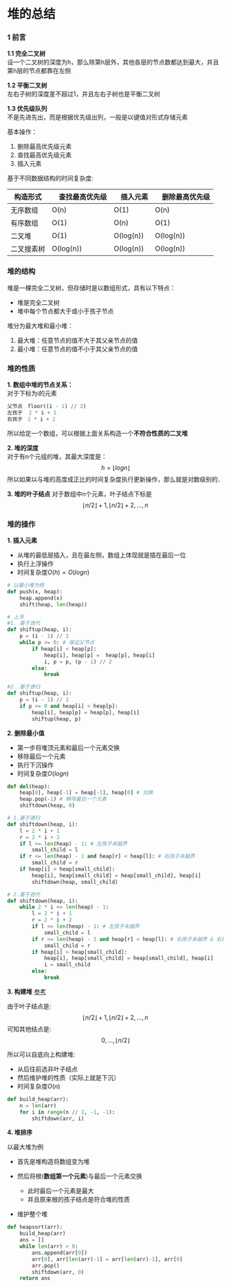 # 堆的总结

### 1 前言

**1.1 完全二叉树**  
设一个二叉树的深度为h，那么除第h层外，其他各层的节点数都达到最大，并且第h层的节点都靠在左侧

**1.2 平衡二叉树**  
左右子树的深度差不超过1，并且左右子树也是平衡二叉树

**1.3 优先级队列**  
不是先进先出，而是根据优先级出列，一般是以键值对形式存储元素

基本操作：
1) 删除最高优先级元素
2) 查找最高优先级元素
3) 插入元素

基于不同数据结构的时间复杂度:

| 构造形式 |　查找最高优先级 |　插入元素  |　删除最高优先级  |
| ---     | --- | --- | --- |
| 无序数组 |  O(n)| O(1)  | O(n)  |
| 有序数组 | O(1) | O(n)  | O(1) |
| 二叉堆 | O(1)  | O(log(n))  | O(log(n)) |
| 二叉搜素树 | O(log(n)) | O(log(n)) | O(log(n)) |

### 堆的结构

堆是一棵完全二叉树，但存储时是以数组形式，具有以下特点：

- 堆是完全二叉树
- 堆中每个节点都大于或小于孩子节点

堆分为最大堆和最小堆：

1. 最大堆：任意节点的值不大于其父亲节点的值
2. 最小堆：任意节点的值不小于其父亲节点的值

### 堆的性质

**1. 数组中堆的节点关系：**   
对于下标为i的元素

```python
父节点　floor((i - 1) // 2)
左孩子  2 * i + 1  
右孩子　2 * i + 2  
```

所以给定一个数组，可以根据上面关系构造一个**不符合性质的二叉堆**

**2. 堆的深度**  
对于有n个元组的堆，其最大深度是：
$$
h = \left \lfloor logn \right \rfloor
$$
所以如果以与堆的高度成正比的时间复杂度执行更新操作，那么就是对数级别的．

**3. 堆的叶子结点**
对于数组中n个元素，叶子结点下标是
$$
\left \lfloor n/2 \right \rfloor + 1,\left \lfloor n/2 \right \rfloor + 2,...,n
$$

### 堆的操作

**1. 插入元素**

- 从堆的最低层插入，且在最左侧，数组上体现就是插在最后一位
- 执行上浮操作
- 时间复杂度$O(h) = O(logn)$  

```python
# 以最小堆为例
def push(x, heap):
    heap.append(x)
    shift(heap, len(heap))

# 上浮
#1. 基于迭代
def shiftup(heap, i):
    p = (i - 1) // 2
    while p >= 0: # 保证父节点
        if heap[i] < heap[p]:
            heap[i], heap[p] =  heap[p], heap[i]
            i, p = p, (p - 1) // 2
        else:
            break

#2. 基于递归
def shiftup(heap, i):
    p = (i - 1) // 2
    if p >= 0 and heap[i] < heap[p]:
        heap[i], heap[p] = heap[p], heap[i]
        shiftup(heap, p)
```

**2. 删除最小值**

- 第一步将堆顶元素和最后一个元素交换
- 移除最后一个元素
- 执行下沉操作
- 时间复杂度$O(logn)$

```python
def del(heap):
    heap[0], heap[-1] = heap[-1], heap[0] # 交换
    heap.pop(-1) # 移除最后一个元素
    shiftdown(heap, 0)

# 1.基于递归
def shiftdown(heap, i):
    l = 2 * i + 1
    r = 2 * i + 2
    if l <= len(heap) - 1: # 左孩子未越界
        small_child = l
    if r <= len(heap) - 1 and heap[r] < heap[l]: # 右孩子未越界
        small_child = r
    if heap[i] > heap[small_child]:
        heap[i], heap[small_child] = heap[small_child], heap[i]
        shiftdown(heap, small_child)

# 2.基于迭代
def shiftdown(heap, i):
    while 2 * i <= len(heap) - 1:
        l = 2 * i + 1
        r = 2 * i + 2
        if l <= len(heap) - 1: # 左孩子未越界
            small_child = l
        if r <= len(heap) - 1 and heap[r] < heap[l]: # 右孩子未越界 & 右孩子小于左孩子
            small_child = r
        if heap[i] > heap[small_child]:
            heap[i], heap[small_child] = heap[small_child], heap[i]
            i = small_child
        else:
            break


```

**3. 构建堆** [参考](https://blog.csdn.net/john_xyz/article/details/79331465)

由于叶子结点是:
$$
\left \lfloor n/2 \right \rfloor + 1,\left \lfloor n/2 \right \rfloor + 2,...,n
$$
可知其他结点是:
$$
0,...,\left \lfloor n/2 \right \rfloor
$$

所以可以自底向上构建堆:

- 从后往前选非叶子结点
- 然后维护堆的性质（实际上就是下沉）
- 时间复杂度$O(n)$

```python
def build_heap(arr):
    n = len(arr)
    for i in range(n // 2, -1, -1):
        shiftdown(arr, i)
```

**4. 堆排序**

以最大堆为例

- 首先是堆构造将数组变为堆
- 然后将根(**数组第一个元素**)与最后一个元素交换
  - 此时最后一个元素是最大
  - 并且原来根的孩子结点是符合堆的性质

- 维护整个堆

```python
def heapsort(arr):
    build_heap(arr)
    ans = []
    while len(arr) > 0:
        ans.append(arr[0])
        arr[0], arr[len(arr)-1] = arr[len(arr)-1], arr[0]
        arr.pop()
        shiftdown(arr, 0)
    return ans
```
